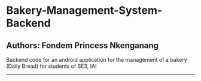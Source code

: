 # Bakery-Management-System-Backend

Authors: Fondem Princess Nkenganang
-----------------------------------------------------------------------------------------------------------------------------------------------------------------------------------

Backend code for an android application for the management of a bakery (Daily Bread) for students of SE3, IAI

-----------------------------------------------------------------------------------------------------------------------------------------------------------------------------------
